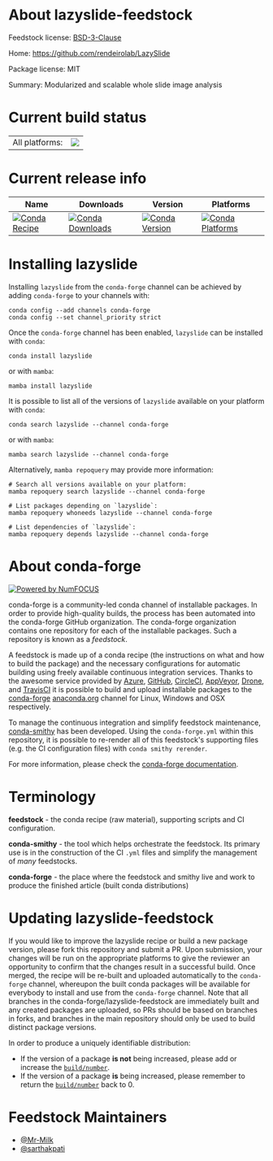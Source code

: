 About lazyslide-feedstock
=========================

Feedstock license: [BSD-3-Clause](https://github.com/conda-forge/lazyslide-feedstock/blob/main/LICENSE.txt)

Home: https://github.com/rendeirolab/LazySlide

Package license: MIT

Summary: Modularized and scalable whole slide image analysis

Current build status
====================


<table><tr><td>All platforms:</td>
    <td>
      <a href="https://dev.azure.com/conda-forge/feedstock-builds/_build/latest?definitionId=26214&branchName=main">
        <img src="https://dev.azure.com/conda-forge/feedstock-builds/_apis/build/status/lazyslide-feedstock?branchName=main">
      </a>
    </td>
  </tr>
</table>

Current release info
====================

| Name | Downloads | Version | Platforms |
| --- | --- | --- | --- |
| [![Conda Recipe](https://img.shields.io/badge/recipe-lazyslide-green.svg)](https://anaconda.org/conda-forge/lazyslide) | [![Conda Downloads](https://img.shields.io/conda/dn/conda-forge/lazyslide.svg)](https://anaconda.org/conda-forge/lazyslide) | [![Conda Version](https://img.shields.io/conda/vn/conda-forge/lazyslide.svg)](https://anaconda.org/conda-forge/lazyslide) | [![Conda Platforms](https://img.shields.io/conda/pn/conda-forge/lazyslide.svg)](https://anaconda.org/conda-forge/lazyslide) |

Installing lazyslide
====================

Installing `lazyslide` from the `conda-forge` channel can be achieved by adding `conda-forge` to your channels with:

```
conda config --add channels conda-forge
conda config --set channel_priority strict
```

Once the `conda-forge` channel has been enabled, `lazyslide` can be installed with `conda`:

```
conda install lazyslide
```

or with `mamba`:

```
mamba install lazyslide
```

It is possible to list all of the versions of `lazyslide` available on your platform with `conda`:

```
conda search lazyslide --channel conda-forge
```

or with `mamba`:

```
mamba search lazyslide --channel conda-forge
```

Alternatively, `mamba repoquery` may provide more information:

```
# Search all versions available on your platform:
mamba repoquery search lazyslide --channel conda-forge

# List packages depending on `lazyslide`:
mamba repoquery whoneeds lazyslide --channel conda-forge

# List dependencies of `lazyslide`:
mamba repoquery depends lazyslide --channel conda-forge
```


About conda-forge
=================

[![Powered by
NumFOCUS](https://img.shields.io/badge/powered%20by-NumFOCUS-orange.svg?style=flat&colorA=E1523D&colorB=007D8A)](https://numfocus.org)

conda-forge is a community-led conda channel of installable packages.
In order to provide high-quality builds, the process has been automated into the
conda-forge GitHub organization. The conda-forge organization contains one repository
for each of the installable packages. Such a repository is known as a *feedstock*.

A feedstock is made up of a conda recipe (the instructions on what and how to build
the package) and the necessary configurations for automatic building using freely
available continuous integration services. Thanks to the awesome service provided by
[Azure](https://azure.microsoft.com/en-us/services/devops/), [GitHub](https://github.com/),
[CircleCI](https://circleci.com/), [AppVeyor](https://www.appveyor.com/),
[Drone](https://cloud.drone.io/welcome), and [TravisCI](https://travis-ci.com/)
it is possible to build and upload installable packages to the
[conda-forge](https://anaconda.org/conda-forge) [anaconda.org](https://anaconda.org/)
channel for Linux, Windows and OSX respectively.

To manage the continuous integration and simplify feedstock maintenance,
[conda-smithy](https://github.com/conda-forge/conda-smithy) has been developed.
Using the ``conda-forge.yml`` within this repository, it is possible to re-render all of
this feedstock's supporting files (e.g. the CI configuration files) with ``conda smithy rerender``.

For more information, please check the [conda-forge documentation](https://conda-forge.org/docs/).

Terminology
===========

**feedstock** - the conda recipe (raw material), supporting scripts and CI configuration.

**conda-smithy** - the tool which helps orchestrate the feedstock.
                   Its primary use is in the construction of the CI ``.yml`` files
                   and simplify the management of *many* feedstocks.

**conda-forge** - the place where the feedstock and smithy live and work to
                  produce the finished article (built conda distributions)


Updating lazyslide-feedstock
============================

If you would like to improve the lazyslide recipe or build a new
package version, please fork this repository and submit a PR. Upon submission,
your changes will be run on the appropriate platforms to give the reviewer an
opportunity to confirm that the changes result in a successful build. Once
merged, the recipe will be re-built and uploaded automatically to the
`conda-forge` channel, whereupon the built conda packages will be available for
everybody to install and use from the `conda-forge` channel.
Note that all branches in the conda-forge/lazyslide-feedstock are
immediately built and any created packages are uploaded, so PRs should be based
on branches in forks, and branches in the main repository should only be used to
build distinct package versions.

In order to produce a uniquely identifiable distribution:
 * If the version of a package **is not** being increased, please add or increase
   the [``build/number``](https://docs.conda.io/projects/conda-build/en/latest/resources/define-metadata.html#build-number-and-string).
 * If the version of a package **is** being increased, please remember to return
   the [``build/number``](https://docs.conda.io/projects/conda-build/en/latest/resources/define-metadata.html#build-number-and-string)
   back to 0.

Feedstock Maintainers
=====================

* [@Mr-Milk](https://github.com/Mr-Milk/)
* [@sarthakpati](https://github.com/sarthakpati/)


